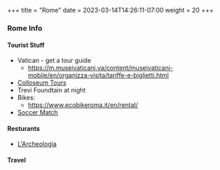 +++
title = "Rome"
date = 2023-03-14T14:26:11-07:00
weight = 20
+++

### Rome Info


#### Tourist Stuff
- Vatican - get a tour guide
  - https://m.museivaticani.va/content/museivaticani-mobile/en/organizza-visita/tariffe-e-biglietti.html
- [Colloseum Tours](https://colosseum.tours/)
- Trevi Foundtain at night
- Bikes:
  - https://www.ecobikeroma.it/en/rental/
- [Soccer Match](https://www.sportesalute.eu/stadioolimpicotour.html)
#### Resturants
- [L'Archeologia](http://www.larcheologia.it/en/)


#### Travel